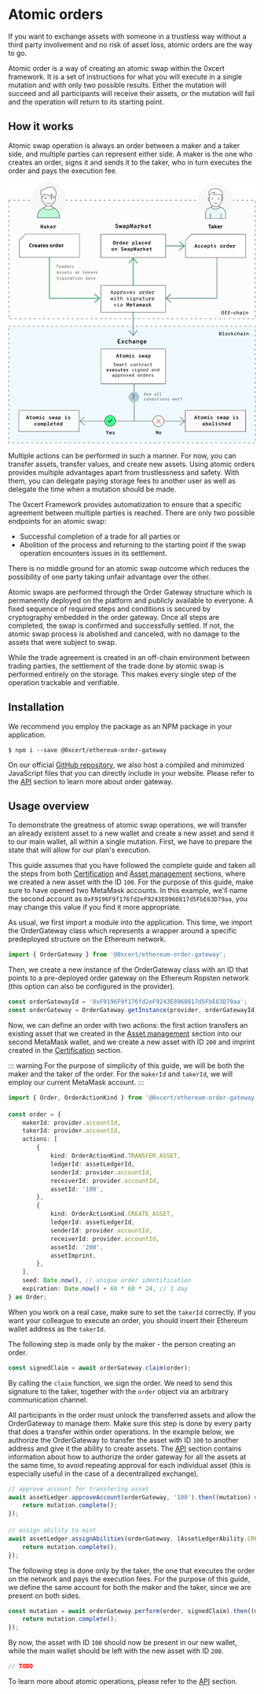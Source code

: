# Atomic orders

If you want to exchange assets with someone in a trustless way without a third party involvement and no risk of asset loss, atomic orders are the way to go. 

Atomic order is a way of creating an atomic swap within the 0xcert framework. It is a set of instructions for what you will execute in a single mutation and with only two possible results. Either the mutation will succeed and all participants will receive their assets, or the mutation will fail and the operation will return to its starting point. 

## How it works

Atomic swap operation is always an order between a maker and a taker side, and multiple parties can represent either side. A maker is the one who creates an order, signs it and sends it to the taker, who in turn executes the order and pays the execution fee.

![Atomic swap](../assets/atomic-swap.svg)

Multiple actions can be performed in such a manner. For now, you can transfer assets, transfer values, and create new assets. Using atomic orders provides multiple advantages apart from trustlessness and safety. With them, you can delegate paying storage fees to another user as well as delegate the time when a mutation should be made.

The 0xcert Framework provides automatization to ensure that a specific agreement between multiple parties is reached. There are only two possible endpoints for an atomic swap:

* Successful completion of a trade for all parties or
* Abolition of the process and returning to the starting point if the swap operation encounters issues in its settlement.

There is no middle ground for an atomic swap outcome which reduces the possibility of one party taking unfair advantage over the other.

Atomic swaps are performed through the Order Gateway structure which is permanently deployed on the platform and publicly available to everyone. A fixed sequence of required steps and conditions is secured by cryptography embedded in the order gateway. Once all steps are completed, the swap is confirmed and successfully settled. If not, the atomic swap process is abolished and canceled, with no damage to the assets that were subject to swap.

While the trade agreement is created in an off-chain environment between trading parties, the settlement of the trade done by atomic swap is performed entirely on the storage. This makes every single step of the operation trackable and verifiable.

## Installation

We recommend you employ the package as an NPM package in your application.

```shell
$ npm i --save @0xcert/ethereum-order-gateway
```

On our official [GitHub repository](https://github.com/0xcert/framework), we also host a compiled and minimized JavaScript files that you can directly include in your website. Please refer to the [API]() section to learn more about order gateway.

## Usage overview

To demonstrate the greatness of atomic swap operations, we will transfer an already existent asset to a new wallet and create a new asset and send it to our main wallet, all within a single mutation. First, we have to prepare the state that will allow for our plan's execution.

This guide assumes that you have followed the complete guide and taken all the steps from both [Certification](/) and [Asset management](/) sections, where we created a new asset with the ID `100`. For the purpose of this guide, make sure to have opened two MetaMask accounts. In this example, we'll name the second account as `0xF9196F9f176fd2eF9243E8960817d5FbE63D79aa`, you may change this value if you find it more appropriate.

As usual, we first import a module into the application. This time, we import the OrderGateway class which represents a wrapper around a specific predeployed structure on the Ethereum network.

```ts
import { OrderGateway } from '@0xcert/ethereum-order-gateway';
```

Then, we create a new instance of the OrderGateway class with an ID that points to a pre-deployed order gateway on the Ethereum Ropsten network (this option can also be configured in the provider).

```ts
const orderGatewayId = '0xF9196F9f176fd2eF9243E8960817d5FbE63D79aa';
const orderGateway = OrderGateway.getInstance(provider, orderGatewayId);
```

Now, we can define an order with two actions: the first action transfers an existing asset that we created in the [Asset management](/) section into our second MetaMask wallet, and we create a new asset with ID `200` and imprint created in the [Certification](/) section. 

::: warning
For the purpose of simplicity of this guide, we will be both the maker and the taker of the order. For the `makerId` and `takerId`, we will employ our current MetaMask account.
:::

```ts
import { Order, OrderActionKind } from '@0xcert/ethereum-order-gateway';

const order = {
    makerId: provider.accountId,
    takerId: provider.accountId,
    actions: [
        {
            kind: OrderActionKind.TRANSFER_ASSET,
            ledgerId: assetLedgerId,
            senderId: provider.accountId,
            receiverId: provider.accountId,
            assetId: '100',
        },
        {
            kind: OrderActionKind.CREATE_ASSET,
            ledgerId: assetLedgerId,
            senderId: provider.accountId,
            receiverId: provider.accountId,
            assetId: '200',
            assetImprint,
        },
    ],
    seed: Date.now(), // unique order identification
    expiration: Date.now() + 60 * 60 * 24, // 1 day
} as Order;
```

When you work on a real case, make sure to set the `takerId` correctly. If you want your colleague to execute an order, you should insert their Ethereum wallet address as the `takerId`.

The following step is made only by the maker - the person creating an order.

```ts
const signedClaim = await orderGateway.claim(order);
```

By calling the `claim` function, we sign the order. We need to send this signature to the taker, together with the `order` object via an arbitrary communication channel.

All participants in the order must unlock the transferred assets and allow the OrderGateway to manage them. Make sure this step is done by every party that does a transfer within order operations. In the example below, we authorize the OrderGateway to transfer the asset with ID `100` to another address and give it the ability to create assets. The [API]() section contains information about how to authorize the order gateway for all the assets at the same time, to avoid repeating approval for each individual asset (this is especially useful in the case of a decentralized exchange).

```ts
// approve account for transfering asset
await assetLedger.approveAccount(orderGateway, '100').then((mutation) => {
    return mutation.complete();
});

// assign ability to mint
await assetLedger.assignAbilities(orderGateway, [AssetLedgerAbility.CREATE_ASSET]).then((mutation) => {
    return mutation.complete();
});
```

The following step is done only by the taker, the one that executes the order on the network and pays the execution fees. For the purpose of this guide, we define the same account for both the maker and the taker, since we are present on both sides.

```ts
const mutation = await orderGateway.perform(order, signedClaim).then((mutation) => {
    return mutation.complete();
});
```

By now, the asset with ID `100` should now be present in our new wallet, while the main wallet should be left with the new asset with ID `200`.

```ts
// TODO
```

To learn more about atomic operations, please refer to the [API]() section.
